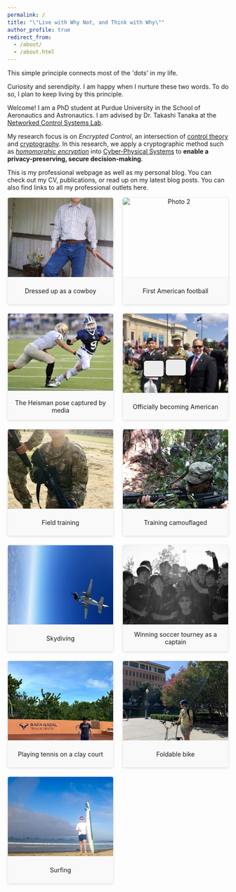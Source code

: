 ```yaml
---
permalink: /
title: "\"Live with Why Not, and Think with Why\""
author_profile: true
redirect_from: 
  - /about/
  - /about.html
---
```


This simple principle connects most of the 'dots' in my life.

Curiosity and serendipity. I am happy when I nurture these two words. To do so, I plan to keep living by this principle.

Welcome! I am a PhD student at Purdue University in the School of Aeronautics and Astronautics. I am advised by Dr. Takashi Tanaka at the [Networked Control Systems Lab](https://networked-control-systems-lab.github.io/).

My research focus is on <em>Encrypted Control</em>, an intersection of [control theory](https://en.wikipedia.org/wiki/Control_theory) and [cryptography](https://en.wikipedia.org/wiki/Cryptography). In this research, we apply a cryptographic method such as <em>[homomorphic encryption](https://en.wikipedia.org/wiki/Homomorphic_encryption)</em> into [Cyber-Physical Systems](https://www.nsf.gov/funding/opportunities/cps-cyber-physical-systems) to **enable a privacy-preserving, secure decision-making**.

This is my professional webpage as well as my personal blog.
You can check out my CV, publications, or read up on my latest blog posts.
You can also find links to all my professional outlets here.

<!-- Lightbox & Gallery Styles -->
<style>
  /* Grid layout for thumbnails */
  .gallery-grid {
    display: grid;
    grid-template-columns: repeat(auto-fill, minmax(220px, 1fr));
    gap: 20px;
    margin-bottom: 30px;
  }
  
  /* Thumbnail container */
  .gallery-item {
    margin: 0;
    text-align: center;
    display: flex;
    flex-direction: column;
    cursor: pointer;
    position: relative;
    border: 1px solid #eee;
    border-radius: 5px;
    overflow: hidden;
    box-shadow: 0 2px 5px rgba(0,0,0,0.1);
    transition: transform 0.2s, box-shadow 0.2s;
  }
  
  .gallery-item:hover {
    transform: translateY(-3px);
    box-shadow: 0 5px 15px rgba(0,0,0,0.1);
  }
  
  /* Thumbnail image container */
  .thumbnail-container {
    height: 180px;
    display: flex;
    align-items: center;
    justify-content: center;
    overflow: hidden;
  }
  
  /* Thumbnail image */
  .thumbnail {
    width: 100%;
    height: 100%;
    object-fit: cover;
    transition: transform 0.3s;
  }
  
  .thumbnail:hover {
    transform: scale(1.05);
  }
  
  /* Caption for thumbnails */
  .thumbnail-caption {
    font-size: 14px;
    padding: 10px;
    min-height: 40px;
    display: flex;
    align-items: center;
    justify-content: center;
    background-color: #f9f9f9;
    border-top: 1px solid #eee;
  }
  
  /* Lightbox overlay */
  .lightbox {
    display: none;
    position: fixed;
    top: 0;
    left: 0;
    width: 100%;
    height: 100%;
    background-color: rgba(0, 0, 0, 0.9);
    z-index: 1000;
    justify-content: center;
    align-items: center;
    flex-direction: column;
  }
  
  /* Lightbox content container */
  .lightbox-content {
    max-width: 90%;
    max-height: 80%;
    text-align: center;
  }
  
  /* Lightbox image */
  .lightbox-image {
    max-width: 100%;
    max-height: 80vh;
    object-fit: contain;
    border-radius: 5px;
  }
  
  /* Lightbox caption */
  .lightbox-caption {
    color: white;
    font-size: 18px;
    padding: 15px;
    max-width: 800px;
    margin-top: 15px;
    background-color: rgba(0, 0, 0, 0.5);
    border-radius: 5px;
  }
  
  /* Close button */
  .close-button {
    position: absolute;
    top: 20px;
    right: 30px;
    font-size: 30px;
    color: white;
    cursor: pointer;
    transition: color 0.2s;
  }
  
  .close-button:hover {
    color: #ccc;
  }
  
  .lightbox-nav {
    display: flex;
    justify-content: space-between;
    width: 100%;
    max-width: 400px;
    margin-top: 20px;
  }
  
  .nav-button {
    background-color: rgba(255, 255, 255, 0.2);
    color: white;
    border: none;
    padding: 10px 20px;
    border-radius: 4px;
    cursor: pointer;
    font-size: 16px;
    transition: background-color 0.2s;
  }
  
  .nav-button:hover {
    background-color: rgba(255, 255, 255, 0.3);
  }
  
  .keyboard-hint {
    color: rgba(255, 255, 255, 0.6);
    font-size: 12px;
    margin-top: 15px;
    text-align: center;
  }
</style>

<!-- Gallery Grid -->
<div class="gallery-grid">
  <figure class="gallery-item" data-image="images/cowboy.jpeg" data-caption="Dressed up as a cowboy (exchange student days)">
    <div class="thumbnail-container">
      <img src="images/cowboy.jpeg" alt="Photo 1" class="thumbnail">
    </div>
    <figcaption class="thumbnail-caption">Dressed up as a cowboy</figcaption>
  </figure>

  <figure class="gallery-item" data-image="images/football_torney.jpg" data-caption="First American football experience">
    <div class="thumbnail-container">
      <img src="images/football_torney.jpg" alt="Photo 2" class="thumbnail">
    </div>
    <figcaption class="thumbnail-caption">First American football</figcaption>
  </figure>
  
  <figure class="gallery-item" data-image="images/hs_football.jpeg" data-caption="A local newspaper photographed me doing the iconic Heisman pose during the game">
    <div class="thumbnail-container">
      <img src="images/hs_football.jpeg" alt="Photo 3" class="thumbnail">
    </div>
    <figcaption class="thumbnail-caption">The Heisman pose captured by media</figcaption>
  </figure>
  
  <figure class="gallery-item" data-image="images/natural_independence.jpeg" data-caption="The Oath of Allegiance on Independence Day">
    <div class="thumbnail-container">
      <img src="images/natural_independence.jpeg" alt="Photo 4" class="thumbnail">
    </div>
    <figcaption class="thumbnail-caption">Officially becoming American</figcaption>
  </figure>

  <figure class="gallery-item" data-image="images/train_army.jpeg" data-caption="Weapons training as a soldier in the US Army">
    <div class="thumbnail-container">
      <img src="images/train_army.jpeg" alt="Photo 5" class="thumbnail">
    </div>
    <figcaption class="thumbnail-caption">Field training</figcaption>
  </figure>

  <figure class="gallery-item" data-image="images/camo.jpeg" data-caption="Can you find me? Training with camouflage when I was in the US Army">
    <div class="thumbnail-container">
      <img src="images/camo.jpeg" alt="Photo 6" class="thumbnail">
    </div>
    <figcaption class="thumbnail-caption">Training camouflaged</figcaption>
  </figure>

  <figure class="gallery-item" data-image="images/skydiving.jpeg" data-caption="Jumped from an airplane at 10,000 feet">
    <div class="thumbnail-container">
      <img src="images/skydiving.jpeg" alt="Photo 7" class="thumbnail">
    </div>
    <figcaption class="thumbnail-caption">Skydiving</figcaption>
  </figure>

  <figure class="gallery-item" data-image="images/soccer_torney.jpeg" data-caption="Led my Korean student soccer team to tournament victory as team captain">
    <div class="thumbnail-container">
      <img src="images/soccer_torney.jpeg" alt="Photo 8" class="thumbnail">
    </div>
    <figcaption class="thumbnail-caption">Winning soccer tourney as a captain</figcaption>
  </figure>

  <figure class="gallery-item" data-image="images/tennis_nadal.jpeg" data-caption="Played tennis on a red clay court">
    <div class="thumbnail-container">
      <img src="images/tennis_nadal.jpeg" alt="Photo 9" class="thumbnail">
    </div>
    <figcaption class="thumbnail-caption">Playing tennis on a clay court</figcaption>
  </figure>

  <figure class="gallery-item" data-image="images/biking_on_campus.jpeg" data-caption="The freedom and joy of cycling across campus is a small bit of happiness">
    <div class="thumbnail-container">
      <img src="images/biking_on_campus.jpeg" alt="Photo 10" class="thumbnail">
    </div>
    <figcaption class="thumbnail-caption">Foldable bike</figcaption>
  </figure>

  <figure class="gallery-item" data-image="images/surfing.jpeg" data-caption="Tried surfing for the first time">
    <div class="thumbnail-container">
      <img src="images/surfing.jpeg" alt="Photo 11" class="thumbnail">
    </div>
    <figcaption class="thumbnail-caption">Surfing</figcaption>
  </figure>
</div>

<!-- Lightbox Container -->
<div id="lightbox" class="lightbox">
  <span class="close-button">&times;</span>
  <div class="lightbox-content">
    <img id="lightbox-image" class="lightbox-image" src="" alt="Enlarged photo">
    <div id="lightbox-caption" class="lightbox-caption"></div>
    <div class="lightbox-nav">
      <button class="nav-button prev-button">&lt; Previous</button>
      <button class="nav-button next-button">Next &gt;</button>
    </div>
    <div class="keyboard-hint">You can navigate through this album using arrow keys.</div>
  </div>
</div>

<!-- JavaScript for Lightbox Functionality -->
<script>
  document.addEventListener('DOMContentLoaded', function() {
    // Get all gallery items
    const galleryItems = document.querySelectorAll('.gallery-item');
    const lightbox = document.getElementById('lightbox');
    const lightboxImage = document.getElementById('lightbox-image');
    const lightboxCaption = document.getElementById('lightbox-caption');
    const closeButton = document.querySelector('.close-button');
    const prevButton = document.querySelector('.prev-button');
    const nextButton = document.querySelector('.next-button');
    
    let currentImageIndex = 0;
    let galleryImages = [];
    
    // Build the gallery images array from the actual DOM elements
    galleryItems.forEach(item => {
      galleryImages.push({
        src: item.getAttribute('data-image'),
        caption: item.getAttribute('data-caption')
      });
      
      // Add click event listener to each gallery item
      item.addEventListener('click', function() {
        const imageSrc = this.getAttribute('data-image');
        const caption = this.getAttribute('data-caption');
        
        // Find the index of the clicked image
        currentImageIndex = galleryImages.findIndex(img => img.src === imageSrc);
        
        lightboxImage.src = imageSrc;
        lightboxCaption.textContent = caption;
        lightbox.style.display = 'flex';
      });
    });
    
    // Navigate to previous image
    function prevImage() {
      currentImageIndex = (currentImageIndex - 1 + galleryImages.length) % galleryImages.length;
      updateLightboxImage();
    }
    
    // Navigate to next image
    function nextImage() {
      currentImageIndex = (currentImageIndex + 1) % galleryImages.length;
      updateLightboxImage();
    }
    
    // Update the lightbox with current image
    function updateLightboxImage() {
      lightboxImage.src = galleryImages[currentImageIndex].src;
      lightboxCaption.textContent = galleryImages[currentImageIndex].caption;
    }
    
    // Close lightbox
    function closeLightbox() {
      lightbox.style.display = 'none';
    }
    
    // Add event listeners for navigation and closing
    prevButton.addEventListener('click', prevImage);
    nextButton.addEventListener('click', nextImage);
    closeButton.addEventListener('click', closeLightbox);
    lightbox.addEventListener('click', function(e) {
      if (e.target === lightbox) {
        closeLightbox();
      }
    });
    
    // Keyboard navigation
    document.addEventListener('keydown', function(event) {
      // Only handle keyboard navigation when lightbox is open
      if (lightbox.style.display === 'flex') {
        switch(event.key) {
          case 'ArrowLeft':
            prevImage();
            event.preventDefault();
            break;
          case 'ArrowRight':
            nextImage();
            event.preventDefault();
            break;
          case 'Escape':
            closeLightbox();
            event.preventDefault();
            break;
        }
      }
    });
  });
</script>